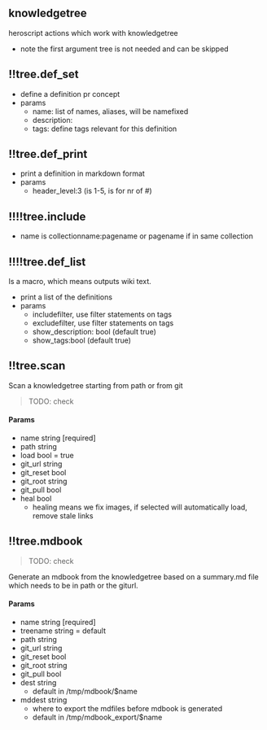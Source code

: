 
## knowledgetree

heroscript actions which work with knowledgetree

- note the first argument tree is not needed and can be skipped


## !!tree.def_set

- define a definition pr concept
- params
  - name: list of names, aliases, will be namefixed
  - description: 
  - tags: define tags relevant for this definition

## !!tree.def_print

- print a definition in markdown format
- params
  - header_level:3 (is 1-5, is for nr of #)


## !!!!tree.include

- name is collectionname:pagename or pagename if in same collection

## !!!!tree.def_list

Is a macro, which means outputs wiki text.

- print a list of the definitions
- params
  - includefilter, use filter statements on tags
  - excludefilter, use filter statements on tags
  - show_description: bool (default true)
  - show_tags:bool (default true)


## !!tree.scan

Scan a knowledgetree starting from path or from git

> TODO: check

#### Params    

- name      string [required]
- path      string
- load      bool = true
- git_url   string
- git_reset bool
- git_root  string
- git_pull  bool
- heal      bool 
  - healing means we fix images, if selected will automatically load, remove stale links


## !!tree.mdbook

> TODO: check

Generate an mdbook from the knowledgetree based on a summary.md file which needs to be in path or the giturl.

#### Params    

- name      string [required]
- treename  string = default
- path      string
- git_url   string
- git_reset bool
- git_root  string
- git_pull  bool
- dest      string
  - default in /tmp/mdbook/$name
- mddest      string 
  - where to export the mdfiles before mdbook is generated
  - default in /tmp/mdbook_export/$name

